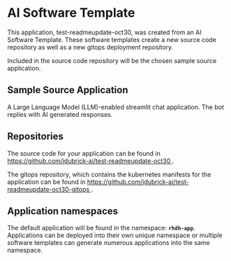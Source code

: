 # AI Software Template

This application, test-readmeupdate-oct30, was created from an AI Software Template. These software templates create a new source code repository as well as a new gitops deployment repository.

Included in the source code repository will be the chosen sample source application.

## Sample Source Application

A Large Language Model (LLM)-enabled streamlit chat application. The bot replies with AI generated responses.

## Repositories

The source code for your application can be found in [https://github.com/jdubrick-ai/test-readmeupdate-oct30 ](https://github.com/jdubrick-ai/test-readmeupdate-oct30 ).
 
The gitops repository, which contains the kubernetes manifests for the application can be found in 
[https://github.com/jdubrick-ai/test-readmeupdate-oct30-gitops ](https://github.com/jdubrick-ai/test-readmeupdate-oct30-gitops ). 

## Application namespaces 

The default application will be found in the namespace: **`rhdh-app`**. Applications can be deployed into their own unique namespace or multiple software templates can generate numerous applications into the same namespace.